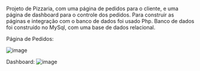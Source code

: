 Projeto de Pizzaria, com uma página de pedidos para o cliente, e uma página de dashboard para o controle dos pedidos.
Para construir as páginas e integração com o banco de dados foi usado Php.
Banco de dados foi construído no MySql, com uma base de dados relacional.

Página de Pedidos:

![image](https://github.com/Macedo003/Projeto_Pizzaria/assets/124840692/5387c1cb-ebee-453d-8bb0-e0dc32f93b79)


Dashboard:
![image](https://github.com/Macedo003/Projeto_Pizzaria/assets/124840692/ccd1ebb3-c4b5-4e8a-a125-b3ad9046d8c3)

